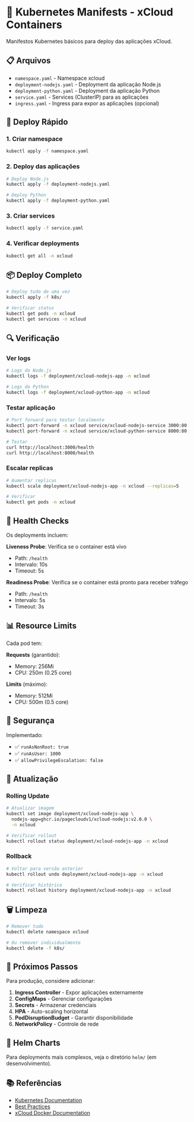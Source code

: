 # 🚢 Kubernetes Manifests - xCloud Containers

Manifestos Kubernetes básicos para deploy das aplicações xCloud.

## 📋 Arquivos

- `namespace.yaml` - Namespace xcloud
- `deployment-nodejs.yaml` - Deployment da aplicação Node.js
- `deployment-python.yaml` - Deployment da aplicação Python
- `service.yaml` - Services (ClusterIP) para as aplicações
- `ingress.yaml` - Ingress para expor as aplicações (opcional)

## 🚀 Deploy Rápido

### 1. Criar namespace

```bash
kubectl apply -f namespace.yaml
```

### 2. Deploy das aplicações

```bash
# Deploy Node.js
kubectl apply -f deployment-nodejs.yaml

# Deploy Python
kubectl apply -f deployment-python.yaml
```

### 3. Criar services

```bash
kubectl apply -f service.yaml
```

### 4. Verificar deployments

```bash
kubectl get all -n xcloud
```

## 📦 Deploy Completo

```bash
# Deploy tudo de uma vez
kubectl apply -f k8s/

# Verificar status
kubectl get pods -n xcloud
kubectl get services -n xcloud
```

## 🔍 Verificação

### Ver logs

```bash
# Logs do Node.js
kubectl logs -f deployment/xcloud-nodejs-app -n xcloud

# Logs do Python
kubectl logs -f deployment/xcloud-python-app -n xcloud
```

### Testar aplicação

```bash
# Port forward para testar localmente
kubectl port-forward -n xcloud service/xcloud-nodejs-service 3000:80
kubectl port-forward -n xcloud service/xcloud-python-service 8000:80

# Testar
curl http://localhost:3000/health
curl http://localhost:8000/health
```

### Escalar replicas

```bash
# Aumentar replicas
kubectl scale deployment/xcloud-nodejs-app -n xcloud --replicas=5

# Verificar
kubectl get pods -n xcloud
```

## 🏥 Health Checks

Os deployments incluem:

**Liveness Probe**: Verifica se o container está vivo
- Path: `/health`
- Intervalo: 10s
- Timeout: 5s

**Readiness Probe**: Verifica se o container está pronto para receber tráfego
- Path: `/health`
- Intervalo: 5s
- Timeout: 3s

## 📊 Resource Limits

Cada pod tem:

**Requests** (garantido):
- Memory: 256Mi
- CPU: 250m (0.25 core)

**Limits** (máximo):
- Memory: 512Mi
- CPU: 500m (0.5 core)

## 🔐 Segurança

Implementado:
- ✅ `runAsNonRoot: true`
- ✅ `runAsUser: 1000`
- ✅ `allowPrivilegeEscalation: false`

## 🔄 Atualização

### Rolling Update

```bash
# Atualizar imagem
kubectl set image deployment/xcloud-nodejs-app \
  nodejs-app=ghcr.io/pagecloudv1/xcloud-nodejs:v2.0.0 \
  -n xcloud

# Verificar rollout
kubectl rollout status deployment/xcloud-nodejs-app -n xcloud
```

### Rollback

```bash
# Voltar para versão anterior
kubectl rollout undo deployment/xcloud-nodejs-app -n xcloud

# Verificar histórico
kubectl rollout history deployment/xcloud-nodejs-app -n xcloud
```

## 🗑️ Limpeza

```bash
# Remover tudo
kubectl delete namespace xcloud

# Ou remover individualmente
kubectl delete -f k8s/
```

## 🎯 Próximos Passos

Para produção, considere adicionar:
1. **Ingress Controller** - Expor aplicações externamente
2. **ConfigMaps** - Gerenciar configurações
3. **Secrets** - Armazenar credenciais
4. **HPA** - Auto-scaling horizontal
5. **PodDisruptionBudget** - Garantir disponibilidade
6. **NetworkPolicy** - Controle de rede

## 🔗 Helm Charts

Para deployments mais complexos, veja o diretório `helm/` (em desenvolvimento).

## 📚 Referências

- [Kubernetes Documentation](https://kubernetes.io/docs/)
- [Best Practices](https://kubernetes.io/docs/concepts/configuration/overview/)
- [xCloud Docker Documentation](../DOCKER.md)
